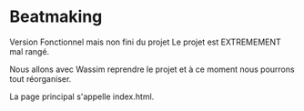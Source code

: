 # Beatmaking
Version Fonctionnel mais non fini du projet
Le projet est EXTREMEMENT mal rangé.

Nous allons avec Wassim reprendre le projet et à ce moment nous pourrons tout réorganiser.

La page principal s'appelle index.html.



